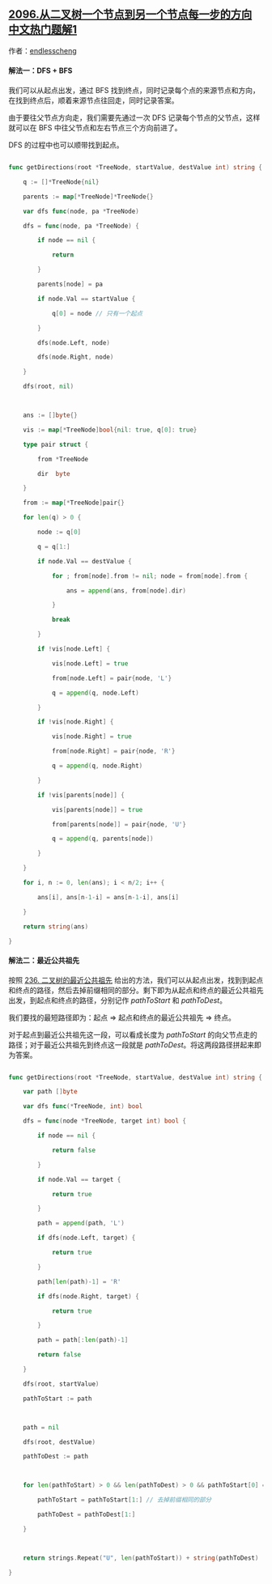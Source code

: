 ## [2096.从二叉树一个节点到另一个节点每一步的方向 中文热门题解1](https://leetcode.cn/problems/step-by-step-directions-from-a-binary-tree-node-to-another/solutions/100000/bfs-zuo-fa-by-endlesscheng-dfcf)

作者：[endlesscheng](https://leetcode.cn/u/endlesscheng)

#### 解法一：DFS + BFS

我们可以从起点出发，通过 BFS 找到终点，同时记录每个点的来源节点和方向，在找到终点后，顺着来源节点往回走，同时记录答案。

由于要往父节点方向走，我们需要先通过一次 DFS 记录每个节点的父节点，这样就可以在 BFS 中往父节点和左右节点三个方向前进了。

DFS 的过程中也可以顺带找到起点。

```go
func getDirections(root *TreeNode, startValue, destValue int) string {
	q := []*TreeNode{nil}
	parents := map[*TreeNode]*TreeNode{}
	var dfs func(node, pa *TreeNode)
	dfs = func(node, pa *TreeNode) {
		if node == nil {
			return
		}
		parents[node] = pa
		if node.Val == startValue {
			q[0] = node // 只有一个起点
		}
		dfs(node.Left, node)
		dfs(node.Right, node)
	}
	dfs(root, nil)

	ans := []byte{}
	vis := map[*TreeNode]bool{nil: true, q[0]: true}
	type pair struct {
		from *TreeNode
		dir  byte
	}
	from := map[*TreeNode]pair{}
	for len(q) > 0 {
		node := q[0]
		q = q[1:]
		if node.Val == destValue {
			for ; from[node].from != nil; node = from[node].from {
				ans = append(ans, from[node].dir)
			}
			break
		}
		if !vis[node.Left] {
			vis[node.Left] = true
			from[node.Left] = pair{node, 'L'}
			q = append(q, node.Left)
		}
		if !vis[node.Right] {
			vis[node.Right] = true
			from[node.Right] = pair{node, 'R'}
			q = append(q, node.Right)
		}
		if !vis[parents[node]] {
			vis[parents[node]] = true
			from[parents[node]] = pair{node, 'U'}
			q = append(q, parents[node])
		}
	}
	for i, n := 0, len(ans); i < n/2; i++ {
		ans[i], ans[n-1-i] = ans[n-1-i], ans[i]
	}
	return string(ans)
}
```

#### 解法二：最近公共祖先

按照 [236. 二叉树的最近公共祖先](https://leetcode-cn.com/problems/lowest-common-ancestor-of-a-binary-tree/) 给出的方法，我们可以从起点出发，找到到起点和终点的路径，然后去掉前缀相同的部分。剩下即为从起点和终点的最近公共祖先出发，到起点和终点的路径，分别记作 $\textit{pathToStart}$ 和 $\textit{pathToDest}$。

我们要找的最短路径即为：起点 => 起点和终点的最近公共祖先 => 终点。

对于起点到最近公共祖先这一段，可以看成长度为 $\textit{pathToStart}$ 的向父节点走的路径；对于最近公共祖先到终点这一段就是 $\textit{pathToDest}$。将这两段路径拼起来即为答案。

```go
func getDirections(root *TreeNode, startValue, destValue int) string {
	var path []byte
	var dfs func(*TreeNode, int) bool
	dfs = func(node *TreeNode, target int) bool {
		if node == nil {
			return false
		}
		if node.Val == target {
			return true
		}
		path = append(path, 'L')
		if dfs(node.Left, target) {
			return true
		}
		path[len(path)-1] = 'R'
		if dfs(node.Right, target) {
			return true
		}
		path = path[:len(path)-1]
		return false
	}
	dfs(root, startValue)
	pathToStart := path

	path = nil
	dfs(root, destValue)
	pathToDest := path

	for len(pathToStart) > 0 && len(pathToDest) > 0 && pathToStart[0] == pathToDest[0] {
		pathToStart = pathToStart[1:] // 去掉前缀相同的部分
		pathToDest = pathToDest[1:]
	}

	return strings.Repeat("U", len(pathToStart)) + string(pathToDest)
}
```



